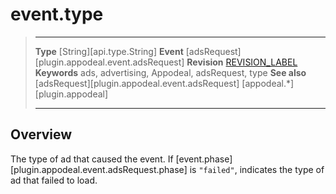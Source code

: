 # event.type

> --------------------- ------------------------------------------------------------------------------------------
> __Type__              [String][api.type.String]
> __Event__             [adsRequest][plugin.appodeal.event.adsRequest]
> __Revision__          [REVISION_LABEL](REVISION_URL)
> __Keywords__          ads, advertising, Appodeal, adsRequest, type
> __See also__			[adsRequest][plugin.appodeal.event.adsRequest]
>						[appodeal.*][plugin.appodeal]
> --------------------- ------------------------------------------------------------------------------------------

## Overview

The type of ad that caused the event. If [event.phase][plugin.appodeal.event.adsRequest.phase] is `"failed"`, indicates the type of ad that failed to load.
